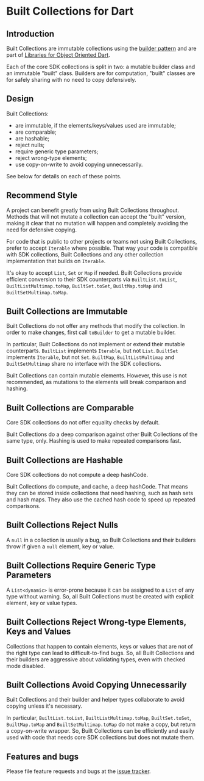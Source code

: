 # Built Collections for Dart

## Introduction

Built Collections are immutable collections using the
[builder pattern](http://en.wikipedia.org/wiki/Builder_pattern) and are part of
[Libraries for Object Oriented Dart](https://github.com/google/built_value.dart/blob/master/libraries_for_object_oriented_dart.md#libraries-for-object-oriented-dart).

Each of the core SDK collections is split in two: a mutable builder class
and an immutable "built" class. Builders are for computation,
"built" classes are for safely sharing with no need to copy defensively.

## Design

Built Collections:

* are immutable, if the elements/keys/values used are immutable;
* are comparable;
* are hashable;
* reject nulls;
* require generic type parameters;
* reject wrong-type elements;
* use copy-on-write to avoid copying unnecessarily.

See below for details on each of these points.


## Recommend Style

A project can benefit greatly from using Built Collections throughout.
Methods that will not mutate a collection can accept the "built" version,
making it clear that no mutation will happen and completely avoiding
the need for defensive copying.

For code that is public to other projects or teams not using
Built Collections, prefer to accept `Iterable` where possible. That way
your code is compatible with SDK collections, Built Collections and any
other collection implementation that builds on `Iterable`.

It's okay to accept `List`, `Set` or `Map` if needed. Built Collections
provide efficient conversion to their SDK counterparts via
`BuiltList.toList`, `BuiltListMultimap.toMap`, `BuiltSet.toSet`,
`BuiltMap.toMap` and `BuiltSetMultimap.toMap`.


## Built Collections are Immutable

Built Collections do not offer any methods that modify the collection. In
order to make changes, first call `toBuilder` to get a mutable builder.

In particular, Built Collections do not implement or extend their mutable
counterparts. `BuiltList` implements `Iterable`, but not `List`. `BuiltSet`
implements `Iterable`, but not `Set`. `BuiltMap`, `BuiltListMultimap` and
`BuiltSetMultimap` share no interface with the SDK collections.

Built Collections can contain mutable elements. However, this use is not
recommended, as mutations to the elements will break comparison and
hashing.


## Built Collections are Comparable

Core SDK collections do not offer equality checks by default.

Built Collections do a deep comparison against other Built Collections
of the same type, only. Hashing is used to make repeated comparisons fast.


## Built Collections are Hashable

Core SDK collections do not compute a deep hashCode.

Built Collections do compute, and cache, a deep hashCode. That means they
can be stored inside collections that need hashing, such as hash sets and
hash maps. They also use the cached hash code to speed up repeated
comparisons.


## Built Collections Reject Nulls

A `null` in a collection is usually a bug, so Built Collections and their
builders throw if given a `null` element, key or value.


## Built Collections Require Generic Type Parameters

A `List<dynamic>` is error-prone because it can be assigned to a `List` of
any type without warning. So, all Built Collections must be created with
explicit element, key or value types.


## Built Collections Reject Wrong-type Elements, Keys and Values

Collections that happen to contain elements, keys or values that are not of
the right type can lead to difficult-to-find bugs. So, all Built
Collections and their builders are aggressive about validating types, even
with checked mode disabled.


## Built Collections Avoid Copying Unnecessarily

Built Collections and their builder and helper types collaborate to avoid
copying unless it's necessary.

In particular, `BuiltList.toList`, `BuiltListMultimap.toMap`,
`BuiltSet.toSet`, `BuiltMap.toMap` and `BuiltSetMultimap.toMap` do not make
a copy, but return a copy-on-write wrapper. So, Built Collections can be
efficiently and easily used with code that needs core SDK collections but
does not mutate them.

## Features and bugs

Please file feature requests and bugs at the [issue tracker][tracker].

[tracker]: https://github.com/google/built-collection-dart/issues
